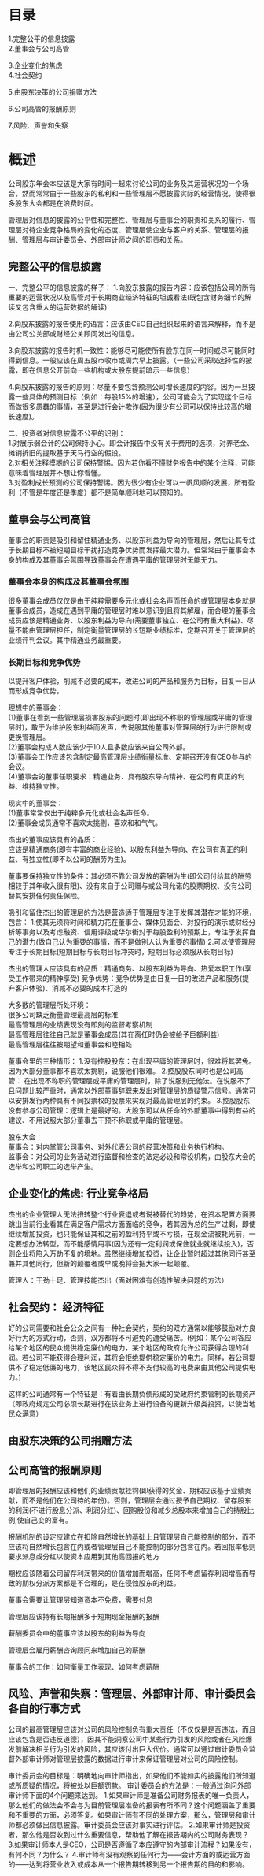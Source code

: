 # 目录
1.完整公平的信息披露   
2.董事会与公司高管   

3.企业变化的焦虑   
4.社会契约   

5.由股东决策的公司捐赠方法   

6.公司高管的报酬原则

7.风险、声誉和失察   


# 概述
公司股东年会本应该是大家有时间一起来讨论公司的业务及其运营状况的一个场合，然而常常由于一些股东的私利和一些管理层不愿披露实际的经营情况，使得很多股东大会都是在浪费时间。

管理层对信息的披露的公平性和完整性、管理层与董事会的职责和关系的履行、管理层对待企业竞争格局的变化的态度、管理层使企业与客户的关系、管理层的报酬、管理层与审计委员会、外部审计师之间的职责和关系。

## 完整公平的信息披露
一、完整公平的信息披露的样子：
1.向股东披露的报告内容：应该包括公司的所有重要的运营状况以及高管对于长期商业经济特征的坦诚看法(既包含财务细节的解读又包含重大的运营数据的解读)    

2.向股东披露的报告使用的语言：应该由CEO自己组织起来的语言来解释，而不是由公司公关部或财经公关顾问发出的信息。   

3.向股东披露的报告时机一致性：能够尽可能使所有股东在同一时间或尽可能同时得到信息。一般应该在周五股市收市或周六早上披露。（一些公司采取选择性的披露，即在信息公开前向一些机构或大股东提前暗示一些信息）   

4.向股东披露的报告的原则：尽量不要包含预测公司增长速度的内容。因为一旦披露一些具体的预测目标（例如：每股15%的增速），公司可能会为了实现这个目标而做很多愚蠢的事情，甚至是进行会计欺诈(因为很少有公司可以保持比较高的增长速度)。  

二、投资者对信息披露不公平的识别：  
1.对展示弱会计的公司保持小心。即会计报告中没有关于费用的选项，对养老金、摊销折旧的提取基于天马行空的假设。  
2.对相关注释模糊的公司保持警惕。因为若你看不懂财务报告中的某个注释，可能意味着管理层并不想让你看懂。  
3.对盈利成长预测的公司保持警惕。因为很少有企业可以一帆风顺的发展，所有盈利（不管是年度还是季度）都不是简单顺利地可以预知的。  

## 董事会与公司高管
  董事会的职责是吸引和留住精通业务、以股东利益为导向的管理层，然后让其专注于长期目标不被短期目标干扰打造竞争优势而发挥最大潜力。但常常由于董事会本身的构成及其董事会氛围导致董事会在遭遇平庸的管理层时无能无力。

### 董事会本身的构成及其董事会氛围
很多董事会成员仅仅是由于纯粹需要多元化或社会名声而任命的或管理层本身就是董事会成员，造成在遇到平庸的管理层时难以意识到且将其解雇，而合理的董事会成员应该是精通业务、以股东利益为导向(需要董事独立、在公司有重大利益)、尽量不能由管理层担任，制定衡量管理层的长短期业绩标准，定期召开关于管理层的业绩评判会议。其中精通业务最重要。

### 长期目标和竞争优势
以提升客户体验，削减不必要的成本，改进公司的产品和服务为目标，日复一日从而形成竞争优势。

理想中的董事会：   
(1)董事在看到一些管理层损害股东的问题时(即出现不称职的管理层或平庸的管理层时)，敢于为维护股东利益而发声，去说服其他董事对管理层的行为进行限制或更换管理层。   
(2)董事会构成人数应该少于10人且多数应该来自公司外部。      
(3)董事会工作应该包含制定最高管理层业绩衡量标准、定期召开没有CEO参与的会议。   
(4)董事会的董事任职要求：精通业务、具有股东导向精神、在公司有真正的利益、维持独立性。  

现实中的董事会：   
  (1)董事常常仅出于纯粹多元化或社会名声任命。   
  (2)董事会成员通常不喜欢太挑剔，喜欢和和气气。   

杰出的董事应该具有的品质：  
应该是精通商务(即有丰富的商业经验)、以股东利益为导向、在公司有真正的利益、有独立性(即不以公司的酬劳为生)。

董事要保持独立性的条件：其必须不靠公司发放的薪酬为生(即公司付给其的酬劳相较于其年收入很有限)、没有来自于公司赠与或公司允诺的股票期权、没有公司替其安排任何责任保险。

吸引和留住杰出的管理层的方法是营造适于管理层专注于发挥其潜在才能的环境，包含：
1.使其无须将时间和精力花在董事会、媒体见面会、对投行的演示或财经分析等事务以及考虑融资、信用评级或华尔街对于每股盈利的预期上，专注于发挥自己的潜力(做自己认为重要的事情，而不是做别人认为重要的事情)
2.可以使管理层专注于长期目标(短期目标与长期目标冲突时，短期目标必须服从长期目标)

杰出的管理人应该具有的品质：精通商务、以股东利益为导向、热爱本职工作(享受工作带来的精神享受)
竞争优势：竞争优势是由日复一日的改进产品和服务(提升客户体验)、消减不必要的成本打造的

大多数的管理层所处环境：   
很多公司缺乏衡量管理最高层的标准   
最高管理层的业绩表现没有即刻的监督考察机制   
最高管理层往往自己就是董事会成员(其在离任时仍会被给予巨额利益)   
最高管理层往往被期望和董事会和睦相处   

董事会里的三种情形：
1.没有控股股东：在出现平庸的管理层时，很难将其罢免。因为大部分董事都不喜欢太挑剔，说服他们很难。
2.控股股东同时也是公司高管： 在出现不称职的管理层或平庸的管理层时，除了说服别无他法。在说服不了且问题比较严重时，通常以外部董事辞职来发出对管理层的质疑警示信号。通常可以安排发行两种具有不同投票权的股票来实现对最高管理层的约束。
3.控股股东没有参与公司管理：逻辑上是最好的。大股东可以从任命的外部董事中得到有益的建议、不用说服大部分董事去干预不称职或平庸的管理层。  

股东大会：   
董事会：对内掌管公司事务、对外代表公司的经营决策和业务执行机构。   
监事会：对公司的业务活动进行监督和检查的法定必设和常设机构，由股东大会的选举和公司职工的选举产生。  
## 企业变化的焦虑: 行业竞争格局
杰出的企业管理人无法扭转整个行业衰退或者说被替代的趋势，在资本配置方面要跳出当前行业看其在满足客户需求方面面临的竞争，若其因为总的生产过剩，即使继续增加投资，也只能保证其和之前的盈利持平或不亏损，在现金流被耗光前，一定要想办法转型，而不能感情用事(因为还有一定利润或保住就业就继续投入)，否则企业将陷入万劫不复的境地。虽然继续增加投资，让企业暂时超过其他同行甚至兼并其他同行，但新的颠覆者或早或晚将会把大家一起颠覆。

管理人：干劲十足、管理技能杰出（面对困难有创造性解决问题的方法）
## 社会契约： 经济特征
好的公司需要和社会公众之间有一种社会契约，契约的双方通常以能够鼓励对方良好行为的方式行动，否则，双方都将不可避免的遭受痛苦。(例如：某个公司答应给某个地区的民众提供稳定廉价的电力，某个地区的政府允许公司获得合理的利润。若公司不能获得合理利润，其将会拒绝提供稳定廉价的电力。同样，若公司提供不了稳定低廉的电力，该地区民众将不得不支付较高的电费来由其他公司提供电力。)

这样的公司通常有一个特征是：有着由长期负债形成的受政府约束管制的长期资产（即政府规定公司必须长期进行在该业务上进行设备的更新升级类投资，以使当地民众满意）
## 由股东决策的公司捐赠方法

## 公司高管的报酬原则
即管理层的报酬应该和他们的业绩贡献挂钩(即获得的奖金、期权应该基于业绩贡献，而不是他们在公司待的年份)。否则，管理层会通过授予自己期权、留存股东的利润(不进行股息分派、利润分红)、回购股份和减少总股本来增加自己的持股比例,使自己变的富有。

报酬机制的设定应建立在扣除自然增长的基础上且管理层自己能控制的部分，而不应该将自然增长包含在内或者管理层自己不能控制的部分包含在内。若回报率低则要求派息或分红以使资本应用到其他高回报的地方

期权应该随着公司留存利润带来的价值增加而增高，任何不考虑留存利润增高而导致的期权分派方案都是不合理的，是在侵蚀股东的利益。

董事会需要让管理层知道资本不免费，需要付息    

管理层应该持有长期报酬多于短期现金报酬的报酬  

薪酬委员会中的董事应该以股东的利益为导向  

管理层会雇用薪酬咨询顾问来增加自己的薪酬  

董事会的工作：如何衡量工作表现、如何考虑薪酬

## 风险、声誉和失察：管理层、外部审计师、审计委员会各自的行事方式 
公司的最高管理层应该对公司的风险控制负有重大责任（不仅仅是是否违法，而且应该包含是否违反道德），因其不能洞察公司中某些行为引发的风险或者在风险爆发前解决相关行为引发的风险，其应该付出巨大代价。通常可以通过审计委员会监督外部审计师对管理层披露的数据进行审计来保证管理层对公司的风险控制。

审计委员会的目标是：明确地向审计师指出，如果他们不能如实的披露他们所知道或所质疑的情况，将被处以巨额罚款。
审计委员会的方法是：一般通过询问外部审计师下面的4个问题来达到。
1.如果审计师是准备公司财务报表的唯一负责人，那么他们的做法会不会与为目前管理层准备的报表有所不同？这个问题涵盖了重要和不重要的方面，必须答复。如果审计师有不同的处理方案，那么，管理层和审计师都必须做出信息披露。审计委员会应该对事实进行评估。
2.如果审计师是投资者，那么他是否收到过什么重要信息，帮助他了解在报告期内的公司财务表现？
3.如果审计师本人是CEO，公司是否遵循了本应遵守的内部审计流程？如果没有，有何不同？为什么？
4.审计师有没有观察到任何行为——会计方面的或运营方面的——达到将营业收入或成本从一个报告期转移到另一个报告期的目的和影响。